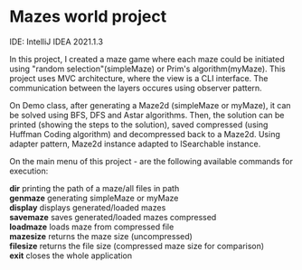 # Mazes world project

IDE: IntelliJ IDEA 2021.1.3

In this project, I created a maze game where each maze could be initiated using "random selection"(simpleMaze) or Prim's algorithm(myMaze).
This project uses MVC architecture, where the view is a CLI interface. The communication between the layers occures using observer pattern.

On Demo class, after generating a Maze2d (simpleMaze or myMaze), it can be solved using BFS, DFS and Astar algorithms.
Then, the solution can be printed (showing the steps to the solution), saved compressed (using Huffman Coding algorithm) 
and decompressed back to a Maze2d. Using adapter pattern, Maze2d instance adapted to ISearchable instance. 

On the main menu of this project - are the following available commands for execution:

**dir** printing the path of a maze/all files in path  
**genmaze** generating simpleMaze or myMaze  
**display** displays generated/loaded mazes  
**savemaze** saves generated/loaded mazes compressed  
**loadmaze** loads maze from compressed file  
**mazesize** returns the maze size (uncompressed)  
**filesize** returns the file size (compressed maze size for comparison)  
**exit** closes the whole application 
